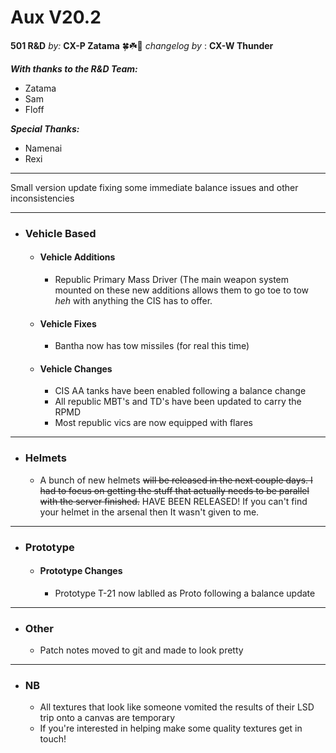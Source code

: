 # Aux V20.2

**501 R&D**
*by:* **CX-P Zatama** 🍀☘️🥔
*changelog by* : **CX-W Thunder**

***With thanks to the R&D Team:***

+ Zatama
+ Sam
+ Floff

***Special Thanks:***

+ Namenai
+ Rexi

---

Small version update fixing some immediate balance issues and other inconsistencies

---

+ ###  Vehicle Based

    + #### Vehicle Additions

        + Republic Primary Mass Driver (The main weapon system mounted on these new additions allows them to go toe to tow        *heh* with anything the CIS has to offer.

    + #### Vehicle Fixes

        + Bantha now has tow missiles (for real this time)

    + #### Vehicle Changes

        + CIS AA tanks have been enabled following a balance change
        + All republic MBT's and TD's have been updated to carry the RPMD
        + Most republic vics are now equipped with flares

---

+ ### Helmets

    + A bunch of new helmets ~~will be released in the next couple days. I had to focus on getting the stuff that actually needs to be parallel with the server finished.~~ HAVE BEEN RELEASED! If you can't find your helmet in the arsenal then It wasn't given to me.

--- 

+ ### Prototype

    + #### Prototype Changes

        + Prototype T-21 now lablled as Proto following a balance update

---

+ ### Other

    + Patch notes moved to git and made to look pretty

---

+ ###  NB

    + All textures that look like someone vomited the results of their LSD trip onto a canvas are temporary
    + If you're interested in helping make some quality textures get in touch!
